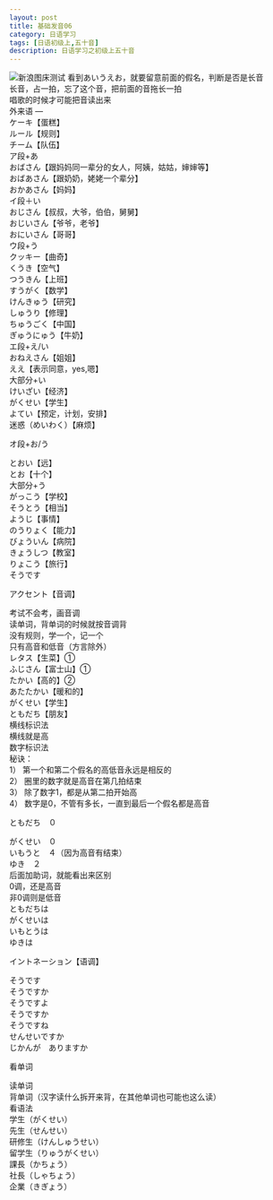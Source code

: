 ```yaml
---
layout: post
title: 基础发音06
category: 日语学习
tags: [日语初级上,五十音]
description: 日语学习之初级上五十音
---
```


![新浪图床测试](https://ww2.sinaimg.cn/large/99b8535cjw1f306jftd8vj21gj0l646l.jpg)
看到あいうえお，就要留意前面的假名，判断是否是长音  
长音，占一拍，忘了这个音，把前面的音拖长一拍  
唱歌的时候才可能把音读出来  
外来语 ―  
ケーキ【蛋糕】  
ルール【规则】  
チーム【队伍】  
ア段+あ  
おばさん【跟妈妈同一辈分的女人，阿姨，姑姑，婶婶等】  
おばあさん【跟奶奶，姥姥一个辈分】  
おかあさん【妈妈】  
イ段＋い  
おじさん【叔叔，大爷，伯伯，舅舅】  
おじいさん【爷爷，老爷】  
おにいさん【哥哥】  
ウ段+う  
クッキー【曲奇】  
くうき【空气】  
つうきん【上班】  
すうがく【数学】  
けんきゅう【研究】  
しゅうり【修理】  
ちゅうごく【中国】  
ぎゅうにゅう【牛奶】  
エ段+え/い  
おねえさん【姐姐】  
ええ【表示同意，yes,嗯】  
大部分+い  
けいざい【经济】  
がくせい【学生】  
よてい【预定，计划，安排】  
迷惑（めいわく）【麻烦】  

  
オ段+お/う  

とおい【远】  
とお【十个】  
大部分+う  
がっこう【学校】  
そうとう【相当】  
ようじ【事情】  
のうりょく【能力】  
びょういん【病院】  
きょうしつ【教室】  
りょこう【旅行】  
そうです  

  
アクセント【音调】  

考试不会考，画音调  
读单词，背单词的时候就按音调背  
没有规则，学一个，记一个  
只有高音和低音（方言除外）  
レタス【生菜】①  
ふじさん【富士山】①   
たかい【高的】②  
あたたかい【暖和的】  
がくせい【学生】  
ともだち【朋友】  
横线标识法  
横线就是高  
数字标识法  
秘诀：  
1）	第一个和第二个假名的高低音永远是相反的  
2）	圈里的数字就是高音在第几拍结束  
3）	除了数字1，都是从第二拍开始高  
4）	数字是0，不管有多长，一直到最后一个假名都是高音  

  
ともだち　０  

がくせい　０  
いもうと　４（因为高音有结束）  
ゆき　２  
后面加助词，就能看出来区别  
0调，还是高音  
非0调则是低音  
ともだちは  
がくせいは  
いもとうは  
ゆきは  

  
イントネーション【语调】  

そうです  
そうですか  
そうですよ  
そうですか  
そうですね  
せんせいですか  
じかんが　ありますか  

  
看单词  

读单词  
背单词（汉字读什么拆开来背，在其他单词也可能也这么读）  
看语法  
学生（がくせい）  
先生（せんせい）  
研修生（けんしゅうせい）  
留学生（りゅうがくせい）  
課長（かちょう）  
社長（しゃちょう）  
企業（きぎょう）  
